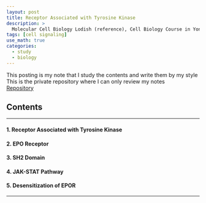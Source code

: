 ```yaml
---
layout: post
title: Receptor Associated with Tyrosine Kinase
description: >
  Molecular Cell Biology Lodish (reference), Cell Biology Course in Yonsei (reference)
tags: [cell signaling]
use_math: true
categories:
  - study
  - biology
---
```

This posting is my note that I study the contents and write them by my style <br>
This is the private repository where I can only review my notes<br>
[Repository](https://github.com/hyun-jin891/hidden-post-hyunjin891-github-blog/blob/master/_posts/study/biology/2023-05-06-receptor-associated-with-tyrosine-kinase.md)

## Contents
------
#### 1. Receptor Associated with Tyrosine Kinase
#### 2. EPO Receptor
#### 3. SH2 Domain
#### 4. JAK-STAT Pathway
#### 5. Desensitization of EPOR
-----
